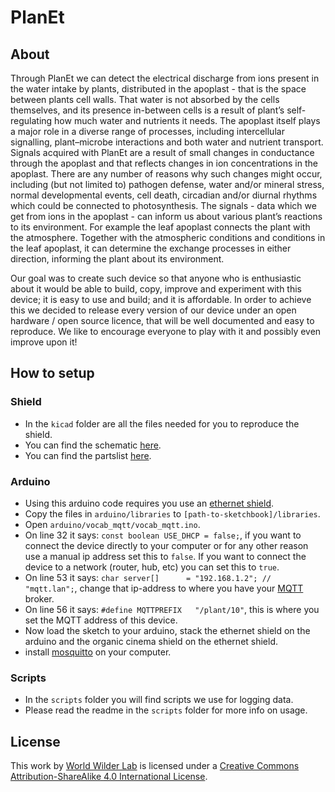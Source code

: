 # PlanEt

## About
Through PlanEt we can detect the electrical discharge from ions present in the water intake by plants, distributed in the apoplast - that is the space between plants cell walls. That water is not absorbed by the cells themselves, and its presence in-between cells is a result of plant’s self-regulating how much water and nutrients it needs. The apoplast itself plays a major role in a diverse range of processes, including intercellular signalling, plant–microbe interactions and both water and nutrient transport. Signals acquired with PlanEt are a result of small changes in conductance through the apoplast and that reflects changes in ion concentrations in the apoplast. There are any number of reasons why such changes might occur, including (but not limited to) pathogen defense, water and/or mineral stress, normal developmental events, cell death, circadian and/or diurnal rhythms which could be connected to photosynthesis.
The signals - data which we get from ions in the apoplast - can inform us about various plant’s reactions to its environment. For example the leaf apoplast connects the plant with the atmosphere. Together with the atmospheric conditions and conditions in the leaf apoplast, it can determine the exchange processes in either direction, informing the plant about its environment.

Our goal was to create such device so that anyone who is enthusiastic about it would be able to build, copy, improve and experiment with this device; it is easy to use and build; and it is affordable. In order to achieve this we decided to release every version of our device under an open hardware / open source licence, that will be well documented and easy to reproduce. We like to encourage everyone to play with it and possibly even improve upon it!

## How to setup

### Shield

* In the `kicad` folder are all the files needed for you to reproduce the shield.
* You can find the schematic [here](https://github.com/WorldWilderLab/Planet/blob/master/kicad/Vocab.pdf).
* You can find the partslist [here](https://github.com/WorldWilderLab/Planet/blob/master/kicad/partslist.csv).

### Arduino

* Using this arduino code requires you use an [ethernet shield](http://www.arduino.cc/en/Main/ArduinoEthernetShield).
* Copy the files in `arduino/libraries` to `[path-to-sketchbook]/libraries`.
* Open `arduino/vocab_mqtt/vocab_mqtt.ino`.
* On line 32 it says: `const boolean USE_DHCP = false;`, if you want to connect the device directly to your computer or for any other reason use a manual ip address set this to `false`. If you want to connect the device to a network (router, hub, etc) you can set this to `true`.
* On line 53 it says: `char server[]      = "192.168.1.2"; // "mqtt.lan";`, change that ip-address to where you have your [MQTT](http://mqtt.org/) broker.
* On line 56 it says: `#define MQTTPREFIX   "/plant/10"`, this is where you set the MQTT address of this device.
* Now load the sketch to your arduino, stack the ethernet shield on the arduino and the organic cinema shield on the ethernet shield.
* install [mosquitto](http://mosquitto.org/) on your computer.

### Scripts

* In the `scripts` folder you will find scripts we use for logging data.
* Please read the readme in the `scripts` folder for more info on usage.

## License
This work by [World Wilder Lab](http://www.worldwilderlab.net/) is licensed under a [Creative Commons Attribution-ShareAlike 4.0 International License](http://creativecommons.org/licenses/by-sa/4.0/).
